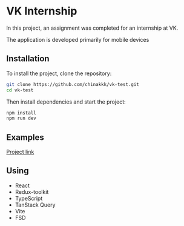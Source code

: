 # VK Internship

In this project, an assignment was completed for an internship at VK.

The application is developed primarily for mobile devices
## Installation

To install the project, clone the repository:

```bash
git clone https://github.com/chinakkk/vk-test.git
cd vk-test
```

Then install dependencies and start the project:

```bash
npm install
npm run dev
```

## Examples
[Project link](https://vkinternship.surge.sh/)


## Using 

- React
- Redux-toolkit
- TypeScript
- TanStack Query
- Vite
- FSD

